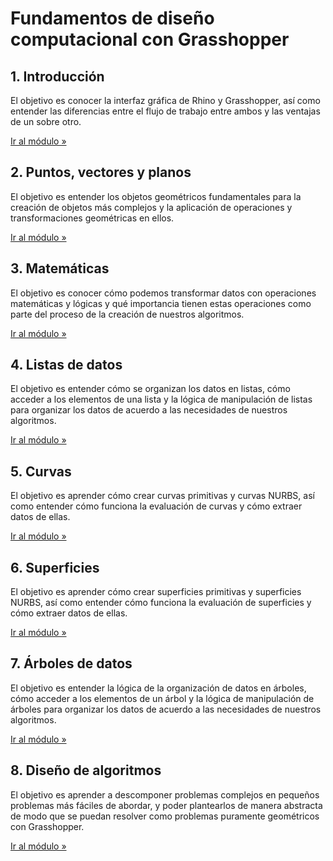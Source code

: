 # Fundamentos de diseño computacional con Grasshopper

## 1. Introducción

El objetivo es conocer la interfaz gráfica de Rhino y Grasshopper,
así como entender las diferencias entre el flujo de trabajo entre ambos
y las ventajas de un sobre otro.

[Ir al módulo »](./01-introduccion)

## 2. Puntos, vectores y planos

El objetivo es entender los objetos geométricos fundamentales para la creación
de objetos más complejos y la aplicación de operaciones
y transformaciones geométricas en ellos.

[Ir al módulo »](./02-puntos-vectores-y-planos)

## 3. Matemáticas

El objetivo es conocer cómo podemos transformar datos con operaciones
matemáticas y lógicas y qué importancia tienen estas operaciones como parte del
proceso de la creación de nuestros algoritmos.

[Ir al módulo »](./03-matematicas)

## 4. Listas de datos

El objetivo es entender cómo se organizan los datos en listas,
cómo acceder a los elementos de una lista y la lógica de manipulación de listas
para organizar los datos de acuerdo a las necesidades de nuestros algoritmos.

[Ir al módulo »](./04-listas)

## 5. Curvas

El objetivo es aprender cómo crear curvas primitivas y curvas NURBS,
así como entender cómo funciona la evaluación de curvas y cómo extraer
datos de ellas.

[Ir al módulo »](./05-curvas)

## 6. Superficies

El objetivo es aprender cómo crear superficies primitivas y superficies NURBS,
así como entender cómo funciona la evaluación de superficies y cómo extraer
datos de ellas.

[Ir al módulo »](./06-superficies)

## 7. Árboles de datos

El objetivo es entender la lógica de la organización de datos en árboles,
cómo acceder a los elementos de un árbol y la lógica de manipulación
de árboles para organizar los datos de acuerdo a las necesidades
de nuestros algoritmos.

[Ir al módulo »](./07-arboles)

## 8. Diseño de algoritmos

El objetivo es aprender a descomponer problemas complejos en pequeños problemas
más fáciles de abordar, y poder plantearlos de manera abstracta de modo que
se puedan resolver como problemas puramente geométricos con Grasshopper.

[Ir al módulo »](./08-algoritmos)
